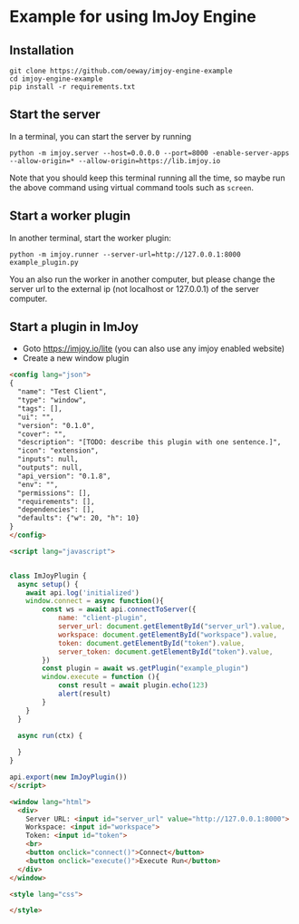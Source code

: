 # Example for using ImJoy Engine

## Installation

```
git clone https://github.com/oeway/imjoy-engine-example
cd imjoy-engine-example
pip install -r requirements.txt
```

## Start the server

In a terminal, you can start the server by running
```
python -m imjoy.server --host=0.0.0.0 --port=8000 -enable-server-apps --allow-origin=* --allow-origin=https://lib.imjoy.io
```
Note that you should keep this terminal running all the time, 
so maybe run the above command using virtual command tools such as `screen`.


## Start a worker plugin
In another terminal, start the worker plugin:
```
python -m imjoy.runner --server-url=http://127.0.0.1:8000 example_plugin.py
```

You an also run the worker in another computer, but please change the server url to the external ip (not localhost or 127.0.0.1) of the server computer.

## Start a plugin in ImJoy
 * Goto https://imjoy.io/lite (you can also use any imjoy enabled website)
 * Create a new window plugin
```html
<config lang="json">
{
  "name": "Test Client",
  "type": "window",
  "tags": [],
  "ui": "",
  "version": "0.1.0",
  "cover": "",
  "description": "[TODO: describe this plugin with one sentence.]",
  "icon": "extension",
  "inputs": null,
  "outputs": null,
  "api_version": "0.1.8",
  "env": "",
  "permissions": [],
  "requirements": [],
  "dependencies": [],
  "defaults": {"w": 20, "h": 10}
}
</config>

<script lang="javascript">


class ImJoyPlugin {
  async setup() {
    await api.log('initialized')
    window.connect = async function(){
        const ws = await api.connectToServer({
            name: "client-plugin",
            server_url: document.getElementById("server_url").value,
            workspace: document.getElementById("workspace").value,
            token: document.getElementById("token").value,
            server_token: document.getElementById("token").value,
        })
        const plugin = await ws.getPlugin("example_plugin")
        window.execute = function (){
            const result = await plugin.echo(123)
            alert(result)
        }
    }
  }

  async run(ctx) {
    
  }
}

api.export(new ImJoyPlugin())
</script>

<window lang="html">
  <div>
    Server URL: <input id="server_url" value="http://127.0.0.1:8000">
    Workspace: <input id="workspace">
    Token: <input id="token">
    <br>
    <button onclick="connect()">Connect</button>
    <button onclick="execute()">Execute Run</button>
  </div>
</window>

<style lang="css">

</style>

```
